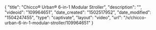 {
    "title": "Chicco&reg; Urban&reg; 6-in-1 Modular Stroller",
    "description": "",
    "videoid": "109964651",
    "date_created": "1502517952",
    "date_modified": "1504247455",
    "type": "captivate",
    "layout": "video",
    "url": "\/v\/chicco-urban-6-in-1-modular-stroller\/109964651"
}